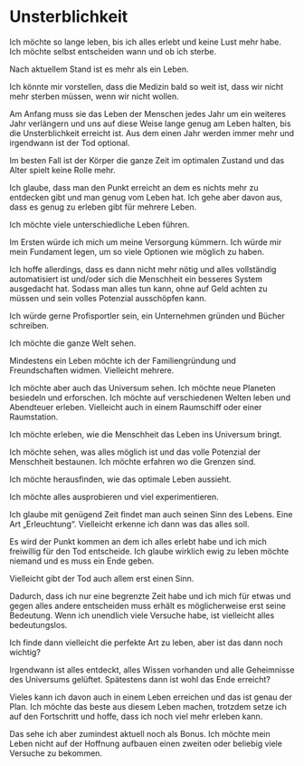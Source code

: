 # Unsterblichkeit

Ich möchte so lange leben, bis ich alles erlebt und keine Lust mehr habe. Ich möchte selbst entscheiden wann und ob ich sterbe.

Nach aktuellem Stand ist es mehr als ein Leben.

Ich könnte mir vorstellen, dass die Medizin bald so weit ist, dass wir nicht mehr sterben müssen, wenn wir nicht wollen.

Am Anfang muss sie das Leben der Menschen jedes Jahr um ein weiteres Jahr verlängern und uns auf diese Weise lange genug am Leben halten, bis die Unsterblichkeit erreicht ist. Aus dem einen Jahr werden immer mehr und irgendwann ist der Tod optional.

Im besten Fall ist der Körper die ganze Zeit im optimalen Zustand und das Alter spielt keine Rolle mehr.

Ich glaube, dass man den Punkt erreicht an dem es nichts mehr zu entdecken gibt und man genug vom Leben hat. Ich gehe aber davon aus, dass es genug zu erleben gibt für mehrere Leben.

Ich möchte viele unterschiedliche Leben führen.

Im Ersten würde ich mich um meine Versorgung kümmern. Ich würde mir mein Fundament legen, um so viele Optionen wie möglich zu haben.

Ich hoffe allerdings, dass es dann nicht mehr nötig und alles vollständig automatisiert ist und/oder sich die Menschheit ein besseres System ausgedacht hat. Sodass man alles tun kann, ohne auf Geld achten zu müssen und sein volles Potenzial ausschöpfen kann.

Ich würde gerne Profisportler sein, ein Unternehmen gründen und Bücher schreiben. 

Ich möchte die ganze Welt sehen.

Mindestens ein Leben möchte ich der Familiengründung und Freundschaften widmen. Vielleicht mehrere.

Ich möchte aber auch das Universum sehen. Ich möchte neue Planeten besiedeln und erforschen. Ich möchte auf verschiedenen Welten leben und Abendteuer erleben. Vielleicht auch in einem Raumschiff oder einer Raumstation.

Ich möchte erleben, wie die Menschheit das Leben ins Universum bringt.

Ich möchte sehen, was alles möglich ist und das volle Potenzial der Menschheit bestaunen. Ich möchte erfahren wo die Grenzen sind. 

Ich möchte herausfinden, wie das optimale Leben aussieht.

Ich möchte alles ausprobieren und viel experimentieren.

Ich glaube mit genügend Zeit findet man auch seinen Sinn des Lebens. Eine Art „Erleuchtung“.  Vielleicht erkenne ich dann was das alles soll.

Es wird der Punkt kommen an dem ich alles erlebt habe und ich mich freiwillig für den Tod entscheide. Ich glaube wirklich ewig zu leben möchte niemand und es muss ein Ende geben.

Vielleicht gibt der Tod auch allem erst einen Sinn.

Dadurch, dass ich nur eine begrenzte Zeit habe und ich mich für etwas und gegen alles andere entscheiden muss erhält es möglicherweise erst seine Bedeutung. Wenn ich unendlich viele Versuche habe, ist vielleicht alles bedeutungslos.

Ich finde dann vielleicht die perfekte Art zu leben, aber ist das dann noch wichtig?

Irgendwann ist alles entdeckt, alles Wissen vorhanden und alle Geheimnisse des Universums gelüftet. Spätestens dann ist wohl das Ende erreicht?

Vieles kann ich davon auch in einem Leben erreichen und das ist genau der Plan. Ich möchte das beste aus diesem Leben machen, trotzdem setze ich auf den Fortschritt und hoffe, dass ich noch viel mehr erleben kann. 

Das sehe ich aber zumindest aktuell noch als Bonus. Ich möchte mein Leben nicht auf der Hoffnung aufbauen einen zweiten oder beliebig viele Versuche zu bekommen. 

